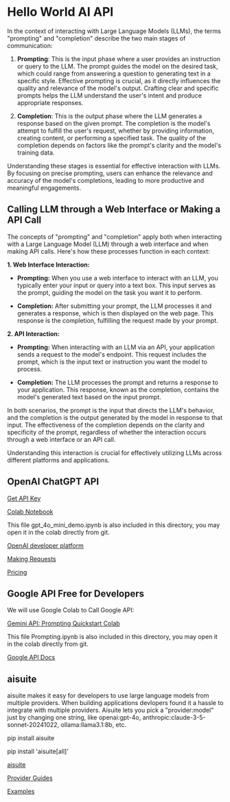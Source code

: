 # Hello World AI API

In the context of interacting with Large Language Models (LLMs), the terms "prompting" and "completion" describe the two main stages of communication:

1. **Prompting**: This is the input phase where a user provides an instruction or query to the LLM. The prompt guides the model on the desired task, which could range from answering a question to generating text in a specific style. Effective prompting is crucial, as it directly influences the quality and relevance of the model's output. Crafting clear and specific prompts helps the LLM understand the user's intent and produce appropriate responses. 

2. **Completion**: This is the output phase where the LLM generates a response based on the given prompt. The completion is the model's attempt to fulfill the user's request, whether by providing information, creating content, or performing a specified task. The quality of the completion depends on factors like the prompt's clarity and the model's training data. 

Understanding these stages is essential for effective interaction with LLMs. By focusing on precise prompting, users can enhance the relevance and accuracy of the model's completions, leading to more productive and meaningful engagements. 

## Calling LLM through a Web Interface or Making a API Call

The concepts of "prompting" and "completion" apply both when interacting with a Large Language Model (LLM) through a web interface and when making API calls. Here's how these processes function in each context:

**1. Web Interface Interaction:**

- **Prompting:** When you use a web interface to interact with an LLM, you typically enter your input or query into a text box. This input serves as the prompt, guiding the model on the task you want it to perform.

- **Completion:** After submitting your prompt, the LLM processes it and generates a response, which is then displayed on the web page. This response is the completion, fulfilling the request made by your prompt.

**2. API Interaction:**

- **Prompting:** When interacting with an LLM via an API, your application sends a request to the model's endpoint. This request includes the prompt, which is the input text or instruction you want the model to process.

- **Completion:** The LLM processes the prompt and returns a response to your application. This response, known as the completion, contains the model's generated text based on the input prompt.

In both scenarios, the prompt is the input that directs the LLM's behavior, and the completion is the output generated by the model in response to that input. The effectiveness of the completion depends on the clarity and specificity of the prompt, regardless of whether the interaction occurs through a web interface or an API call.

Understanding this interaction is crucial for effectively utilizing LLMs across different platforms and applications. 

## OpenAI ChatGPT API

[Get API Key](https://platform.openai.com/docs/quickstart/create-and-export-an-api-key)

[Colab Notebook](https://colab.research.google.com/github/tonykipkemboi/GPT-4o-mini-demo/blob/main/gpt_4o_mini_demo.ipynb)

This file gpt_4o_mini_demo.ipynb is also included in this directory, you may open it in the colab directly from git.

[OpenAI developer platform](https://platform.openai.com/docs/overview)

[Making Requests](https://platform.openai.com/docs/api-reference/making-requests)

[Pricing](https://openai.com/api/pricing/)


## Google API Free for Developers

We will use Google Colab to Call Google API:

[Gemini API: Prompting Quickstart Colab](https://colab.research.google.com/github/google-gemini/cookbook/blob/main/quickstarts/Prompting.ipynb)

This file Prompting.ipynb is also included in this directory, you may open it in the colab directly from git.

[Google API Docs](https://ai.google.dev/gemini-api/docs)


## aisuite

aisuite makes it easy for developers to use large language models from multiple providers. When building applications devlopers found it a hassle to integrate with multiple providers. Aisuite lets you pick a "provider:model" just by changing one string, like openai:gpt-4o, anthropic:claude-3-5-sonnet-20241022, ollama:llama3.1:8b, etc. 

pip install aisuite

pip install 'aisuite[all]'

[aisuite](https://github.com/andrewyng/aisuite)

[Provider Guides](https://github.com/andrewyng/aisuite/tree/main/guides)

[Examples](https://github.com/andrewyng/aisuite/tree/main/examples)